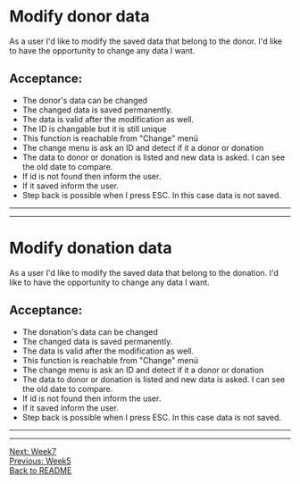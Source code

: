 # Modify donor data

As a user I'd like to modify the saved data that belong to the donor.
I'd like to have the opportunity to change any data I want.

## Acceptance:

* The donor's data can be changed
* The changed data is saved permanently.
* The data is valid after the modification as well.
* The ID is changable but it is still unique
* This function is reachable from "Change" menü
* The change menu is ask an ID and detect if it a donor or donation
* The data to donor or donation is listed and new data is asked. I can see the old date to compare.
* If id is not found then inform the user.
* If it saved inform the user.
* Step back is possible when I press ESC. In this case data is not saved.

----------------------------------------------
----------------------------------------------

# Modify donation data

As a user I'd like to modify the saved data that belong to the donation.
I'd like to have the opportunity to change any data I want.

## Acceptance:

* The donation's data can be changed
* The changed data is saved permanently.
* The data is valid after the modification as well.
* This function is reachable from "Change" menü
* The change menu is ask an ID and detect if it a donor or donation
* The data to donor or donation is listed and new data is asked. I can see the old date to compare.
* If id is not found then inform the user.
* If it saved inform the user.
* Step back is possible when I press ESC. In this case data is not saved.

------------------------------------------------
------------------------------------------------

[Next: Week7](OrdersWeek7.md)  
[Previous: Week5](OrdersWeek5.md)  
[Back to README](../README.md)
